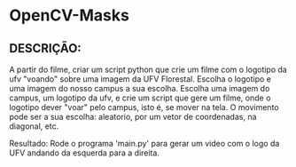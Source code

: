 # OpenCV-Masks
## DESCRIÇÃO:
A partir do filme, criar um script python que crie um filme com o logotipo da ufv "voando" sobre uma imagem da UFV Florestal. 
Escolha o logotipo e uma imagem do nosso campus a sua escolha. Escolha uma imagem do campus, um logotipo da ufv, 
e crie um script que gere um filme, onde o logotipo dever "voar" pelo campus, isto é, se mover na tela. O movimento pode ser a sua escolha: 
aleatorio, por um vetor de coordenadas, na diagonal, etc.


Resultado:
Rode o programa 'main.py' para gerar um video com o logo da UFV andando da esquerda para a direita.
